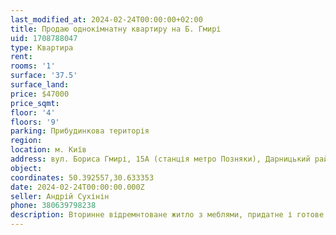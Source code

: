 ```yaml
---
last_modified_at: 2024-02-24T00:00:00+02:00
title: Продаю однокімнатну квартиру на Б. Гмирі
uid: 1708788047
type: Квартира
rent:
rooms: '1'
surface: '37.5'
surface_land:
price: $47000
price_sqmt:
floor: '4'
floors: '9'
parking: Прибудинкова територія
region:
location: м. Київ
address: вул. Бориса Гмирі, 15А (станція метро Позняки), Дарницький район
object:
coordinates: 50.392557,30.633353
date: 2024-02-24T00:00:00.000Z
seller: Андрій Сухінін
phone: 380639798238
description: Вторинне відремнтоване житло з меблями, придатне і готове для проживання
---
```

